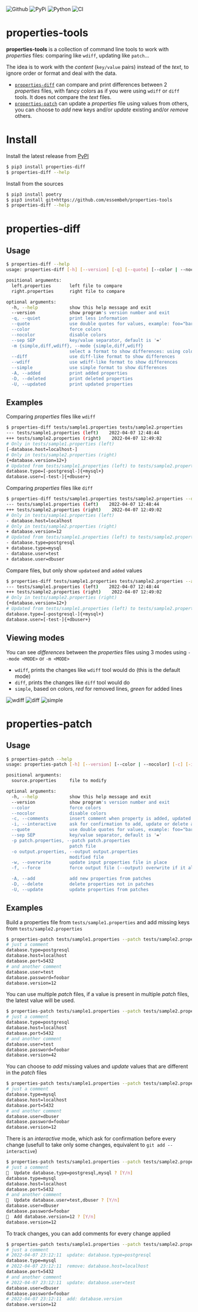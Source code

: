![Github](https://img.shields.io/github/tag/essembeh/properties-diff.svg)
![PyPi](https://img.shields.io/pypi/v/properties-tools.svg)
![Python](https://img.shields.io/pypi/pyversions/properties-tools.svg)
![CI](https://github.com/essembeh/properties-tools/actions/workflows/poetry.yml/badge.svg)


# properties-tools

**properties-tools** is a collection of command line tools to work with *properties* files: comparing like `wdiff`, updating like `patch`... 

The idea is to work with the *content* (`key/value` pairs) instead of the *text*, to ignore order or format and deal with the data.


* [`properties-diff`](#properties-diff) can compare and print differences between 2 *properties* files, with fancy colors as if you were using `wdiff` or `diff` tools. It does not compare the *text* files.
* [`properties-patch`](#properties-patch) can update a *properties* file using values from others, you can choose to *add* new keys and/or *update* existing and/or *remove* others.



# Install

Install the latest release from [PyPI](https://pypi.org/project/properties-tools/)
```sh
$ pip3 install properties-diff
$ properties-diff --help
```

Install from the sources
```sh
$ pip3 install poetry
$ pip3 install git+https://github.com/essembeh/properties-tools
$ properties-diff --help
```


# properties-diff


## Usage

```sh
$ properties-diff --help 
usage: properties-diff [-h] [--version] [-q] [--quote] [--color | --nocolor] [--sep SEP] [-m {simple,diff,wdiff} | --diff | --wdiff | --simple] [-A] [-D] [-U] left.properties right.properties

positional arguments:
  left.properties       left file to compare
  right.properties      right file to compare

optional arguments:
  -h, --help            show this help message and exit
  --version             show program's version number and exit
  -q, --quiet           print less information
  --quote               use double quotes for values, example: foo="bar"
  --color               force colors
  --nocolor             disable colors
  --sep SEP             key/value separator, default is '='
  -m {simple,diff,wdiff}, --mode {simple,diff,wdiff}
                        select a format to show differences: using colors only (simple), using diff-like format (diff) or wdiff-like (wdiff) format. Default is 'wdiff'
  --diff                use diff-like format to show differences
  --wdiff               use wdiff-like format to show differences
  --simple              use simple format to show differences
  -A, --added           print added properties
  -D, --deleted         print deleted properties
  -U, --updated         print updated properties
```


## Examples

Comparing *properties* files like `wdiff`
```sh
$ properties-diff tests/sample1.properties tests/sample2.properties
--- tests/sample1.properties (left)    2022-04-07 12:48:44
+++ tests/sample2.properties (right)    2022-04-07 12:49:02
# Only in tests/sample1.properties (left)
[-database.host=localhost-]
# Only in tests/sample2.properties (right)
{+database.version=12+}
# Updated from tests/sample1.properties (left) to tests/sample2.properties (right)
database.type=[-postgresql-]{+mysql+}
database.user=[-test-]{+dbuser+}
```

Comparing *properties* files like `diff`
```sh
$ properties-diff tests/sample1.properties tests/sample2.properties --diff
--- tests/sample1.properties (left)    2022-04-07 12:48:44
+++ tests/sample2.properties (right)    2022-04-07 12:49:02
# Only in tests/sample1.properties (left)
- database.host=localhost
# Only in tests/sample2.properties (right)
+ database.version=12
# Updated from tests/sample1.properties (left) to tests/sample2.properties (right)
- database.type=postgresql
+ database.type=mysql
- database.user=test
+ database.user=dbuser
```

Compare files, but only show `updateed` and `added` values
```sh
$ properties-diff tests/sample1.properties tests/sample2.properties --add --update
--- tests/sample1.properties (left)    2022-04-07 12:48:44
+++ tests/sample2.properties (right)    2022-04-07 12:49:02
# Only in tests/sample2.properties (right)
{+database.version=12+}
# Updated from tests/sample1.properties (left) to tests/sample2.properties (right)
database.type=[-postgresql-]{+mysql+}
database.user=[-test-]{+dbuser+}
```


## Viewing modes

You can see *differences* between the *properties* files using 3 modes using `--mode <MODE>` or `-m <MODE>`
* `wdiff`, prints the changes like `wdiff` tool would do (this is the default mode)
* `diff`, prints the changes like `diff` tool would do
* `simple`, based on colors, *red* for removed lines, *green* for added lines

![wdiff](images/wdiff.png)
![diff](images/diff.png)
![simple](images/simple.png)




# properties-patch


## Usage

```sh
$ properties-patch --help                                                                       
usage: properties-patch [-h] [--version] [--color | --nocolor] [-c] [-i] [--quote] [--sep SEP] [-A] [-D] [-U] -p patch.properties [-o output.properties | -w] [-f] source.properties

positional arguments:
  source.properties     file to modify

optional arguments:
  -h, --help            show this help message and exit
  --version             show program's version number and exit
  --color               force colors
  --nocolor             disable colors
  -c, --comments        insert comment when property is added, updated or deleted
  -i, --interactive     ask for confirmation to add, update or delete a property
  --quote               use double quotes for values, example: foo="bar"
  --sep SEP             key/value separator, default is '='
  -p patch.properties, --patch patch.properties
                        patch file
  -o output.properties, --output output.properties
                        modified file
  -w, --overwrite       update input properties file in place
  -f, --force           force output file (--output) overwrite if it already exists

  -A, --add             add new properties from patches
  -D, --delete          delete properties not in patches
  -U, --update          update properties from patches
```


## Examples

Build a properties file from `tests/sample1.properties` and add missing keys from  `tests/sample2.properties` 
```sh
$ properties-patch tests/sample1.properties --patch tests/sample2.properties --add     
# just a comment
database.type=postgresql
database.host=localhost
database.port=5432
# and another comment
database.user=test
database.password=foobar
database.version=12
```

You can use multiple *patch* files, if a value is present in multiple *patch* files, the latest value will be used. 
```sh
$ properties-patch tests/sample1.properties --patch tests/sample2.properties --patch tests/sample3.properties -A    
# just a comment
database.type=postgresql
database.host=localhost
database.port=5432
# and another comment
database.user=test
database.password=foobar
database.version=42
```

You can choose to *add* missing values and *update* values that are different in the *patch* files
```sh
$ properties-patch tests/sample1.properties --patch tests/sample2.properties -AU
# just a comment
database.type=mysql
database.host=localhost
database.port=5432
# and another comment
database.user=dbuser
database.password=foobar
database.version=12
```

There is an *interactive* mode, which ask for confirmation before every change (usefull to take only some changes, equivalent to `git add --interactive`)
```sh
$ properties-patch tests/sample1.properties --patch tests/sample2.properties -AU --interactive
# just a comment
💬  Update database.type=postgresql,mysql ? [Y/n] 
database.type=mysql
database.host=localhost
database.port=5432
# and another comment
💬  Update database.user=test,dbuser ? [Y/n] 
database.user=dbuser
database.password=foobar
💬  Add database.version=12 ? [Y/n] 
database.version=12
```

To track changes, you can add comments for every change applied
```sh
$ properties-patch tests/sample1.properties --patch tests/sample2.properties -ADU --comments
# just a comment
# 2022-04-07 23:12:11  update: database.type=postgresql
database.type=mysql
# 2022-04-07 23:12:11  remove: database.host=localhost
database.port=5432
# and another comment
# 2022-04-07 23:12:11  update: database.user=test
database.user=dbuser
database.password=foobar
# 2022-04-07 23:12:11  add: database.version
database.version=12
```